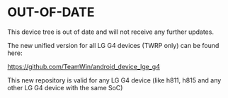 # OUT-OF-DATE

This device tree is out of date and will not receive any further updates.

The new unified version for all LG G4 devices (TWRP only) can be found here:

https://github.com/TeamWin/android_device_lge_g4

This new repository is valid for any LG G4 device (like h811, h815 and any other LG G4 device with the same SoC)

